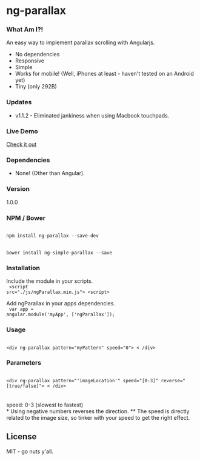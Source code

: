 # ng-parallax

### What Am I?!
An easy way to implement parallax scrolling with Angularjs.  
  - No dependencies
  - Responsive
  - Simple
  - Works for mobile!  (Well, iPhones at least - haven't tested on an Android yet)
  - Tiny (only 292B)
  
### Updates
 - v1.1.2 - Eliminated jankiness when using Macbook touchpads.

### Live Demo 
[Check it out](https://allenroyston.herokuapp.com/access/ng-parallax/index.html "Title")


### Dependencies
- None!  (Other than Angular).


### Version
1.0.0

### NPM / Bower
<code>
npm install ng-parallax --save-dev
</code>
<br>
<code>
bower install ng-simple-parallax --save
</code>

### Installation
Include the module in your scripts.<br>
<code>
&lt;script src="./js/ngParallax.min.js"&gt; &lt;script&gt;
</code>

Add ngParallax in your apps dependencies.<br> 
<code>
var app = angular.module('myApp', ['ngParallax']);
</code>

### Usage
<code>
&lt;div ng-parallax pattern="myPattern" speed="0"&gt; &lt; /div&gt; 
</code>

### Parameters
<code>
&lt;div ng-parallax pattern="'imageLocation'" speed="[0-3]" reverse="[true/false]"&gt; &lt; /div&gt; 
</code>
<br><br>
speed: 0-3              (slowest to fastest)<br>
* Using negative numbers reverses the direction.  
** The speed is directly related to the image size, so tinker with your speed to get the right effect. 



License
----

MIT - go nuts y'all.
